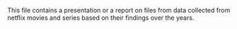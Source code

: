 This file contains a presentation or a report on files from data collected from netflix movies and series based on their findings over the years.
